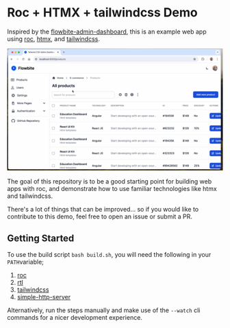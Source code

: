 # Roc + HTMX + tailwindcss Demo

Inspired by the [flowbite-admin-dashboard](https://github.com/themesberg/flowbite-admin-dashboard), this is an example web app using [roc](https://www.roc-lang.org), [htmx](https://htmx.org), and [tailwindcss](https://tailwindcss.com).

![Demonstration of the web app](demo.gif)

The goal of this repository is to be a good starting point for building web apps with roc, and demonstrate how to use familiar technologies like htmx and tailwindcss.

There's a lot of things that can be improved... so if you would like to contribute to this demo, feel free to open an issue or submit a PR.

## Getting Started

To use the build script `bash build.sh`, you will need the following in your `PATH`variable;
1. [roc](https://www.roc-lang.org/install)
2. [rtl](https://github.com/isaacvando/rtl)
3. [tailwindcss](https://tailwindcss.com/docs/installation)
4. [simple-http-server](https://crates.io/crates/simple-http-server)

Alternatively, run the steps manually and make use of the `--watch` cli commands for a nicer development experience.
